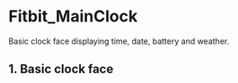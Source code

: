 # Fitbit_MainClock
Basic clock face displaying time, date, battery and weather.

## 1. Basic clock face